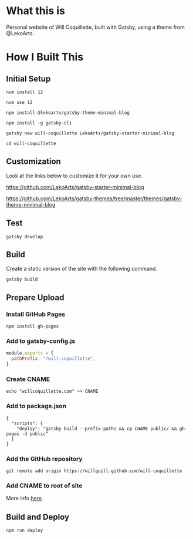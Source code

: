 # What this is

Personal website of Will Coquillette, built with Gatsby, using a theme from @LekoArts.

# How I Built This

## Initial Setup

`nvm install 12`

`nvm use 12`

`npm install @lekoarts/gatsby-theme-minimal-blog`

`npm install -g gatsby-cli`

`gatsby new will-coquillette LekoArts/gatsby-starter-minimal-blog`

`cd will-coquillette`

## Customization

Look at the links below to customize it for your own use.

https://github.com/LekoArts/gatsby-starter-minimal-blog

https://github.com/LekoArts/gatsby-themes/tree/master/themes/gatsby-theme-minimal-blog

## Test

`gatsby develop`

## Build

Create a static version of the site with the following command.

`gatsby build`

## Prepare Upload

### Install GitHub Pages

`npm install gh-pages`

### Add to gatsby-config.js

```js
module.exports = {
  pathPrefix: "/will-coquillette",
}
```

### Create CNAME

`echo "willcoquillette.com" >> CNAME`

### Add to package.json

```
{
  "scripts": {
    "deploy": "gatsby build --prefix-paths && cp CNAME public/ && gh-pages -d public"
  }
}
```

### Add the GitHub repository

`git remote add origin https://willquill.github.com/will-coquillette`

### Add CNAME to root of site



More info [here](https://docs.github.com/en/pages/configuring-a-custom-domain-for-your-github-pages-site/managing-a-custom-domain-for-your-github-pages-site).

## Build and Deploy

`npm run deploy`